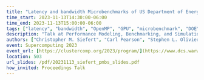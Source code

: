 ```yaml
---
title: "Latency and bandwidth Microbenchmarks of US Department of Energy Systems in the June 2023 Top500 List"
time_start: 2023-11-13T14:30:00-06:00
time_end: 2023-11-13T15:00:00-06:00
tags: ["latency", "bandwidth", "OpenMP", "GPU", "microbenchmark", "DOE", "supercomputing", "MPI", "CUDA", "HIP", "V100", "A100", "MI250X", "Frontier", "Summit", "Perlmutter", "Sierra", "Tioga", "RZVernal"]
description: "Talk at Performance Modeling, Benchmarking, and Simulation Wokshop at SC'23"
authors: ["Christopher M. Siefert", "Carl Pearson", "Stephen L. Olivier", "Andrey Prokopenko", "Timothy J. Fuller", "Jonathan Hu"]
event: Supercomputing 2023
event_url: [https://clustercomp.org/2023/program/](https://www.dcs.warwick.ac.uk/pmbs/pmbs/PMBS/Welcome.html)
location: 503
url_slides: /pdf/20231113_siefert_pmbs_slides.pdf
how_invited: Proceedings Talk
---
```

